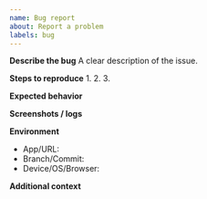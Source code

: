 ```yaml
---
name: Bug report
about: Report a problem
labels: bug
---
```


**Describe the bug**
A clear description of the issue.

**Steps to reproduce**
1.
2.
3.

**Expected behavior**

**Screenshots / logs**

**Environment**
- App/URL:
- Branch/Commit:
- Device/OS/Browser:

**Additional context**
